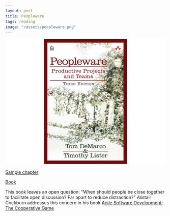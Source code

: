```yaml
---
layout: post
title: Peopleware
tags: reading
image: "/assets/peopleware.png"
---
```

![Peopleware](/assets/peopleware.png)

[Sample chapter](http://ptgmedia.pearsoncmg.com/images/9780321934116/samplepages/0321934113.pdf)

[Book](http://www.amazon.com/Peopleware-Productive-Projects-Teams-Edition/dp/0321934113)

This book leaves an open question: "When should people be close together to facilitate open discussion? Far apart to reduce distraction?" Alistair Cockburn addresses this concern in his book [Agile Software Development: The Cooperative Game](/cooperative-development)
